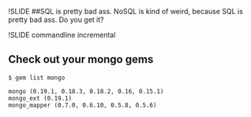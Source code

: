 !SLIDE
##SQL is pretty bad ass.  NoSQL is kind of weird, because SQL is pretty bad ass.  Do you get it?

!SLIDE commandline incremental
## Check out your mongo gems
	$ gem list mongo

	mongo (0.19.1, 0.18.3, 0.18.2, 0.16, 0.15.1)
	mongo_ext (0.19.1)
	mongo_mapper (0.7.0, 0.6.10, 0.5.8, 0.5.6)
